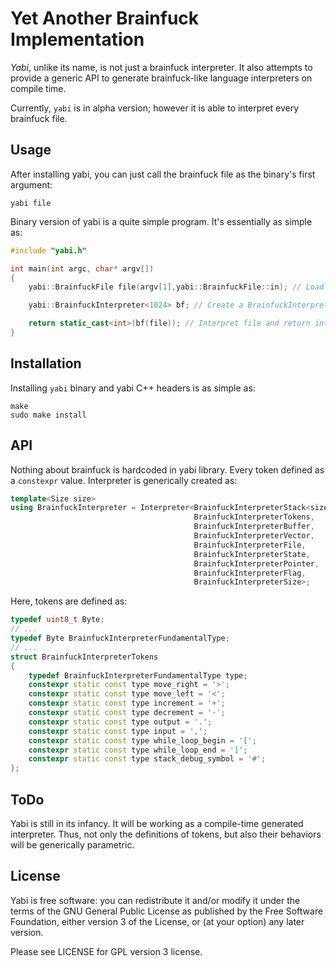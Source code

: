 # <b>Y</b>et <b>A</b>nother <b>B</b>rainfuck <b>I</b>mplementation
*Yabi*, unlike its name, is not just a brainfuck interpreter. It also attempts to provide a generic API to generate brainfuck-like language interpreters on compile time.

Currently, ```yabi``` is in alpha version; however it is able to interpret every brainfuck file.

## Usage
After installing yabi, you can just call the brainfuck file as the binary's first argument:
	
	yabi file

Binary version of yabi is a quite simple program. It's essentially as simple as:
``` cpp
#include "yabi.h"

int main(int argc, char* argv[])
{
	yabi::BrainfuckFile file(argv[1],yabi::BrainfuckFile::in); // Load file in first argument

	yabi::BrainfuckInterpreter<1024> bf; // Create a BrainfuckInterpreter with 1024 byte stack size

	return static_cast<int>(bf(file)); // Interpret file and return interpreter's state
}

```

## Installation
Installing ```yabi``` binary and yabi C++ headers is as simple as:

	make
	sudo make install

## API
Nothing about brainfuck is hardcoded in yabi library. Every token defined as a ```constexpr``` value. Interpreter is generically created as:
``` cpp
template<Size size>
using BrainfuckInterpreter = Interpreter<BrainfuckInterpreterStack<size>,
                                         BrainfuckInterpreterTokens,
                                         BrainfuckInterpreterBuffer,
                                         BrainfuckInterpreterVector,
                                         BrainfuckInterpreterFile,
                                         BrainfuckInterpreterState,
                                         BrainfuckInterpreterPointer,
                                         BrainfuckInterpreterFlag,
                                         BrainfuckInterpreterSize>;
```

Here, tokens are defined as:
``` cpp
typedef uint8_t Byte;
// ...
typedef Byte BrainfuckInterpreterFundamentalType;
// ...
struct BrainfuckInterpreterTokens
{
	typedef BrainfuckInterpreterFundamentalType type;
	constexpr static const type move_right = '>';
	constexpr static const type move_left = '<';
	constexpr static const type increment = '+';
	constexpr static const type decrement = '-';
	constexpr static const type output = '.';
	constexpr static const type input = ',';
	constexpr static const type while_loop_begin = '[';
	constexpr static const type while_loop_end = ']';
	constexpr static const type stack_debug_symbol = '#';
};
```

## ToDo
Yabi is still in its infancy. It will be working as a compile-time generated interpreter. Thus, not only the definitions of tokens, but also their behaviors will be generically parametric.

## License
Yabi is free software: you can redistribute it and/or modify it under the terms of the GNU General Public License as published by the Free Software Foundation, either version 3 of the License, or (at your option) any later version.

Please see LICENSE for GPL version 3 license.


